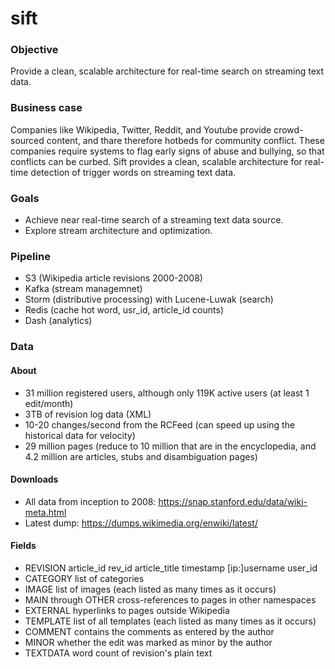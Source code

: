 # sift

### Objective
Provide a clean, scalable architecture for real-time search on streaming text data.

### Business case
Companies like Wikipedia, Twitter, Reddit, and Youtube provide crowd-sourced content, and thare therefore 
hotbeds for community conflict.  These companies require systems to flag early signs of abuse 
and bullying, so that conflicts can be curbed. Sift provides a clean, scalable architecture for real-time detection 
of trigger words on streaming text data.

### Goals
* Achieve near real-time search of a streaming text data source. 
* Explore stream architecture and optimization. 

### Pipeline
* S3 (Wikipedia article revisions 2000-2008)
* Kafka (stream managemnet)
* Storm (distributive processing) with Lucene-Luwak (search)
* Redis (cache hot word, usr_id, article_id counts)
* Dash (analytics)

### Data

#### About
* 31 million registered users, although only 119K active users (at least 1 edit/month)
* 3TB of revision log data (XML)
* 10-20 changes/second from the RCFeed (can speed up using the historical data for velocity)
* 29 million pages (reduce to 10 million that are in the encyclopedia, and 4.2 million are articles, stubs and 
disambiguation pages) 

#### Downloads
* All data from inception to 2008: https://snap.stanford.edu/data/wiki-meta.html
* Latest dump: https://dumps.wikimedia.org/enwiki/latest/

#### Fields
* REVISION article_id rev_id article_title timestamp [ip:]username user_id
* CATEGORY list of categories
* IMAGE list of images (each listed as many times as it occurs)
* MAIN through OTHER cross-references to pages in other namespaces
* EXTERNAL hyperlinks to pages outside Wikipedia
* TEMPLATE list of all templates (each listed as many times as it occurs)
* COMMENT contains the comments as entered by the author
* MINOR whether the edit was marked as minor by the author
* TEXTDATA word count of revision's plain text
